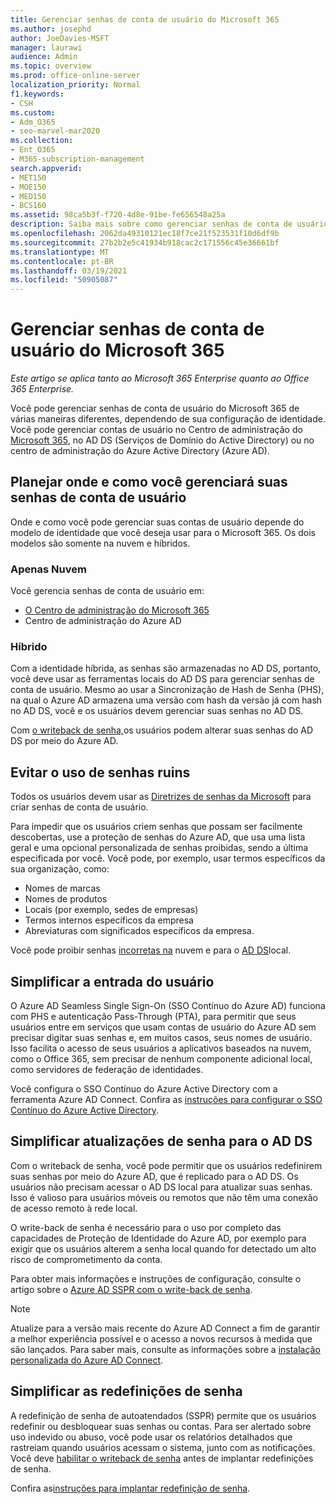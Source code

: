 ```yaml
---
title: Gerenciar senhas de conta de usuário do Microsoft 365
ms.author: josephd
author: JoeDavies-MSFT
manager: laurawi
audience: Admin
ms.topic: overview
ms.prod: office-online-server
localization_priority: Normal
f1.keywords:
- CSH
ms.custom:
- Adm_O365
- seo-marvel-mar2020
ms.collection:
- Ent_O365
- M365-subscription-management
search.appverid:
- MET150
- MOE150
- MED150
- BCS160
ms.assetid: 98ca5b3f-f720-4d8e-91be-fe656548a25a
description: Saiba mais sobre como gerenciar senhas de conta de usuário do Microsoft 365.
ms.openlocfilehash: 2062da49310121ec18f7ce21f523531f10d6df9b
ms.sourcegitcommit: 27b2b2e5c41934b918cac2c171556c45e36661bf
ms.translationtype: MT
ms.contentlocale: pt-BR
ms.lasthandoff: 03/19/2021
ms.locfileid: "50905087"
---
```

# <a name="manage-microsoft-365-user-account-passwords"></a>Gerenciar senhas de conta de usuário do Microsoft 365

*Este artigo se aplica tanto ao Microsoft 365 Enterprise quanto ao Office 365 Enterprise.*

Você pode gerenciar senhas de conta de usuário do Microsoft 365 de várias maneiras diferentes, dependendo de sua configuração de identidade. Você pode gerenciar contas de usuário no Centro de administração do [Microsoft 365](../admin/add-users/index.yml), no AD DS (Serviços de Domínio do Active Directory) ou no centro de administração do Azure Active Directory (Azure AD).

## <a name="plan-for-where-and-how-you-will-manage-your-user-account-passwords"></a>Planejar onde e como você gerenciará suas senhas de conta de usuário

Onde e como você pode gerenciar suas contas de usuário depende do modelo de identidade que você deseja usar para o Microsoft 365. Os dois modelos são somente na nuvem e híbridos.
  
### <a name="cloud-only"></a>Apenas Nuvem

Você gerencia senhas de conta de usuário em:

- [O Centro de administração do Microsoft 365](../admin/add-users/index.yml)
- Centro de administração do Azure AD
    
### <a name="hybrid"></a>Híbrido

Com a identidade híbrida, as senhas são armazenadas no AD DS, portanto, você deve usar as ferramentas locais do AD DS para gerenciar senhas de conta de usuário. Mesmo ao usar a Sincronização de Hash de Senha (PHS), na qual o Azure AD armazena uma versão com hash da versão já com hash no AD DS, você e os usuários devem gerenciar suas senhas no AD DS.

Com [o writeback de senha,](#pw_writeback)os usuários podem alterar suas senhas do AD DS por meio do Azure AD.

## <a name="prevent-bad-passwords"></a>Evitar o uso de senhas ruins

Todos os usuários devem usar as [Diretrizes de senhas da Microsoft](https://www.microsoft.com/research/publication/password-guidance) para criar senhas de conta de usuário.

Para impedir que os usuários criem senhas que possam ser facilmente descobertas, use a proteção de senhas do Azure AD, que usa uma lista geral e uma opcional personalizada de senhas proibidas, sendo a última especificada por você. Você pode, por exemplo, usar termos específicos da sua organização, como:

- Nomes de marcas
- Nomes de produtos
- Locais (por exemplo, sedes de empresas)
- Termos internos específicos da empresa
- Abreviaturas com significados específicos da empresa.

Você pode proibir senhas [incorretas na](/azure/active-directory/authentication/concept-password-ban-bad) nuvem e para o [AD DS](/azure/active-directory/authentication/concept-password-ban-bad-on-premises)local.

## <a name="simplify-user-sign-in"></a>Simplificar a entrada do usuário

O Azure AD Seamless Single Sign-On (SSO Contínuo do Azure AD) funciona com PHS e autenticação Pass-Through (PTA), para permitir que seus usuários entre em serviços que usam contas de usuário do Azure AD sem precisar digitar suas senhas e, em muitos casos, seus nomes de usuário. Isso facilita o acesso de seus usuários a aplicativos baseados na nuvem, como o Office 365, sem precisar de nenhum componente adicional local, como servidores de federação de identidades.

Você configura o SSO Contínuo do Azure Active Directory com a ferramenta Azure AD Connect. Confira as [instruções para configurar o SSO Contínuo do Azure Active Directory](/azure/active-directory/connect/active-directory-aadconnect-sso-quick-start).

<a name="pw_writeback"></a>
## <a name="simplify-password-updates-to-ad-ds"></a>Simplificar atualizações de senha para o AD DS

Com o writeback de senha, você pode permitir que os usuários redefinirem suas senhas por meio do Azure AD, que é replicado para o AD DS. Os usuários não precisam acessar o AD DS local para atualizar suas senhas. Isso é valioso para usuários móveis ou remotos que não têm uma conexão de acesso remoto à rede local.

O write-back de senha é necessário para o uso por completo das capacidades de Proteção de Identidade do Azure AD, por exemplo para exigir que os usuários alterem a senha local quando for detectado um alto risco de comprometimento da conta.

Para obter mais informações e instruções de configuração, consulte o artigo sobre o [Azure AD SSPR com o write-back de senha](/azure/active-directory/active-directory-passwords-writeback).

>[!Note]
>Atualize para a versão mais recente do Azure AD Connect a fim de garantir a melhor experiência possível e o acesso a novos recursos à medida que são lançados. Para saber mais, consulte as informações sobre a [instalação personalizada do Azure AD Connect](/azure/active-directory/connect/active-directory-aadconnect-get-started-custom).
>

## <a name="simplify-password-resets"></a>Simplificar as redefinições de senha

A redefinição de senha de autoatendados (SSPR) permite que os usuários redefinir ou desbloquear suas senhas ou contas. Para ser alertado sobre uso indevido ou abuso, você pode usar os relatórios detalhados que rastreiam quando usuários acessam o sistema, junto com as notificações. Você deve [habilitar o writeback de senha](#pw_writeback) antes de implantar redefinições de senha.

Confira as[instruções para implantar redefinição de senha](/azure/active-directory/authentication/howto-sspr-deployment).